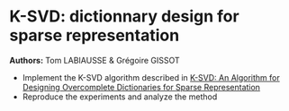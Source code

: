 # K-SVD: dictionnary design for sparse representation

**Authors:** Tom LABIAUSSE & Grégoire GISSOT

* Implement the K-SVD algorithm described in [K-SVD: An Algorithm for Designing Overcomplete Dictionaries for Sparse Representation](https://legacy.sites.fas.harvard.edu/~cs278/papers/ksvd.pdf)
* Reproduce the experiments and analyze the method